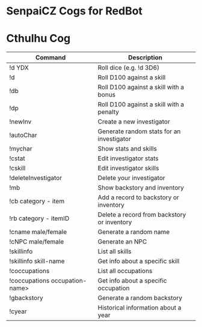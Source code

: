 # SenpaiCZ Cogs for RedBot


# Cthulhu Cog

| Command                                  | Description                                 |
|------------------------------------------|---------------------------------------------|
| !d YDX                                   | Roll dice (e.g. !d 3D6)                     |
| !d <skill>                               | Roll D100 against a skill                   |
| !db <skill>                              | Roll D100 against a skill with a bonus      |
| !dp <skill>                              | Roll D100 against a skill with a penalty    |
| !newInv                                  | Create a new investigator                   |
| !autoChar                                | Generate random stats for an investigator   |
| !mychar                                  | Show stats and skills                       |
| !cstat <stat name>                       | Edit investigator stats                     |
| !cskill <skill name>                     | Edit investigator skills                    |
| !deleteInvestigator                      | Delete your investigator                   |
| !mb                                      | Show backstory and inventory                |
| !cb category - item                   | Add a record to backstory or inventory     |
| !rb category - itemID                | Delete a record from backstory or inventory|
| !cname male/female                     | Generate a random name                      |
| !cNPC male/female                      | Generate an NPC                             |
| !skillinfo                               | List all skills                             |
| !skillinfo skill-name                  | Get info about a specific skill             |
| !coccupations                            | List all occupations                        |
| !coccupations occupation-name>          | Get info about a specific occupation       |
| !gbackstory                              | Generate a random backstory                 |
| !cyear <year>                            | Historical information about a year         |

